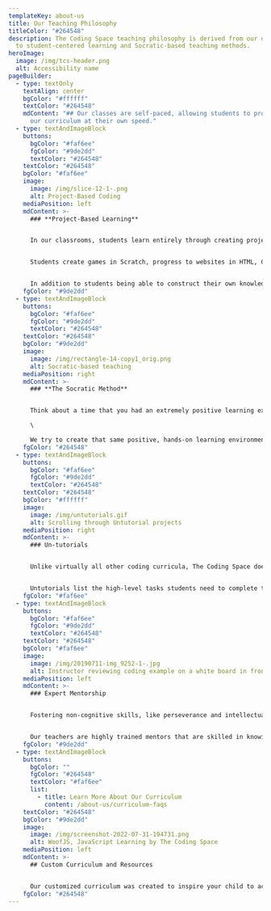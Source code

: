 ```yaml
---
templateKey: about-us
title: Our Teaching Philosophy
titleColor: "#264548"
description: The Coding Space teaching philosophy is derived from our dedication
  to student-centered learning and Socratic-based teaching methods.
heroImage:
  image: /img/tcs-header.png
  alt: Accessibility name
pageBuilder:
  - type: textOnly
    textAlign: center
    bgColor: "#ffffff"
    textColor: "#264548"
    mdContent: "## Our classes are self-paced, allowing students to progress through
      our curriculum at their own speed."
  - type: textAndImageBlock
    buttons:
      bgColor: "#faf6ee"
      fgColor: "#9de2dd"
      textColor: "#264548"
    textColor: "#264548"
    bgColor: "#faf6ee"
    image:
      image: /img/slice-12-1-.png
      alt: Project-Based Coding
    mediaPosition: left
    mdContent: >-
      ### **Project-Based Learning**


      In our classrooms, students learn entirely through creating projects. Projects allow students to work at their own pace on building critical thinking and problem solving skills while simultaneously picking up the hard skills of coding. 


      Students create games in Scratch, progress to websites in HTML, CSS, and JavaScript, as well as work in many other tools and languages depending on what keeps them both engaged and challenged. They create projects not by using tutorials, but rather by learning to think critically and create their own solutions to problems


      In addition to students being able to construct their own knowledge, project-based curriculum also allows students to work at their own pace. It is the job of our teachers to make sure that students find projects that are both engaging and challenging at the same time.
    fgColor: "#9de2dd"
  - type: textAndImageBlock
    buttons:
      bgColor: "#faf6ee"
      fgColor: "#9de2dd"
      textColor: "#264548"
    textColor: "#264548"
    bgColor: "#9de2dd"
    image:
      image: /img/rectangle-14-copy1_orig.png
      alt: Socratic-based teaching
    mediaPosition: right
    mdContent: >-
      ### **The Socratic Method**


      Think about a time that you had an extremely positive learning experience. Chances are it was when you felt in control of your own learning. Perhaps it was when you discovered a new passion, found a desire to master a sport, or you started a new job full of creative freedom.\

      \

      We try to create that same positive, hands-on learning environment for each of our students. Our secret sauce is the Socratic Method. The rule for our teachers: only questions. The goal of this methodology is to teach students that they contain valuable wisdom and intuition about the world. Students develop the confidence to solve problems independently while learning strategies and coding foundations from our instructors.
    fgColor: "#264548"
  - type: textAndImageBlock
    buttons:
      bgColor: "#faf6ee"
      fgColor: "#9de2dd"
      textColor: "#264548"
    textColor: "#264548"
    bgColor: "#ffffff"
    image:
      image: /img/untutorials.gif
      alt: Scrolling through Untutorial projects
    mediaPosition: right
    mdContent: >-
      ### Un-tutorials


      Unlike virtually all other coding curricula, The Coding Space doesn’t use follow-along instructions. Instead, we employ Untutorials: fun and engaging games, websites, or apps that students are challenged to figure out how to build. 


      Untutorials list the high-level tasks students need to complete the project, but intentionally leave out how to accomplish those tasks. Students develop strong grit, determination, and problem-solving skills by figuring out the rest via tinkering, Googling, asking a friend, and iterating towards a solution, all while developing deep insights and intuition of high-level concepts.
    fgColor: "#faf6ee"
  - type: textAndImageBlock
    buttons:
      bgColor: "#faf6ee"
      fgColor: "#9de2dd"
      textColor: "#264548"
    textColor: "#264548"
    bgColor: "#faf6ee"
    image:
      image: /img/20190711-img_9252-1-.jpg
      alt: Instructor reviewing coding example on a white board in front of a kid.
    mediaPosition: left
    mdContent: >-
      ### Expert Mentorship


      Fostering non-cognitive skills, like perseverance and intellectual self-confidence, is a delicate balance of targeted encouragement and tough love.


      Our teachers are highly trained mentors that are skilled in knowing exactly how much help to give a student, when, and how often. Rather than simply giving hints or answers, The Coding Space teachers draw ideas from students through asking questions and modeling strategies on how they can find answers for themselves.
    fgColor: "#9de2dd"
  - type: textAndImageBlock
    buttons:
      bgColor: ""
      fgColor: "#264548"
      textColor: "#faf6ee"
      list:
        - title: Learn More About Our Curriculum
          content: /about-us/curriculum-faqs
    textColor: "#264548"
    bgColor: "#9de2dd"
    image:
      image: /img/screenshot-2022-07-31-194731.png
      alt: WoofJS, JavaScript Learning by The Coding Space
    mediaPosition: left
    mdContent: >-
      ## Custom Curriculum and Resources


      Our customized curriculum was created to inspire your child to achieve their maximum potential. This student-centered approach combines project-based learning with platforms like WoofJS, a JavaScript learning environment created by The Coding Space, allowing students to be challenged at their individual level and pace.
    fgColor: "#264548"
---
```

